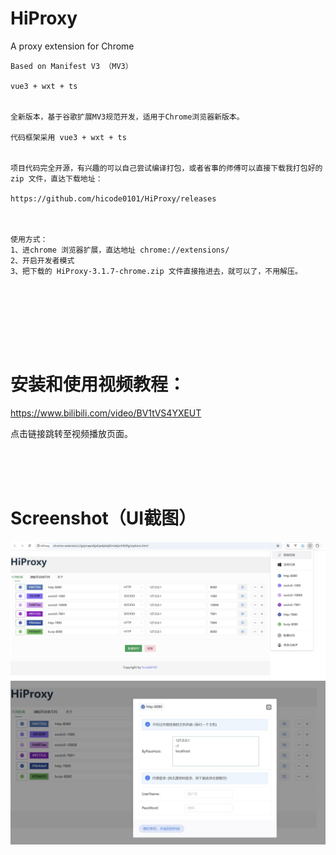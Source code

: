# HiProxy
A proxy extension for Chrome

```
Based on Manifest V3 （MV3）

vue3 + wxt + ts


全新版本，基于谷歌扩展MV3规范开发，适用于Chrome浏览器新版本。

代码框架采用 vue3 + wxt + ts


项目代码完全开源，有兴趣的可以自己尝试编译打包，或者省事的师傅可以直接下载我打包好的 zip 文件，直达下载地址：

https://github.com/hicode0101/HiProxy/releases



使用方式：
1、进chrome 浏览器扩展，直达地址 chrome://extensions/
2、开启开发者模式
3、把下载的 HiProxy-3.1.7-chrome.zip 文件直接拖进去，就可以了，不用解压。




```

<br />
<br />
<br />


# 安装和使用视频教程：
 

<a href="https://www.bilibili.com/video/BV1tVS4YXEUT" target="_blank">https://www.bilibili.com/video/BV1tVS4YXEUT</a>
  
点击链接跳转至视频播放页面。
  
<br />
<br />
<br />


# Screenshot（UI截图）


<img src="./screenshot/screen_1.png" width="600" />

<img src="./screenshot/screen_2.png" width="600" />



